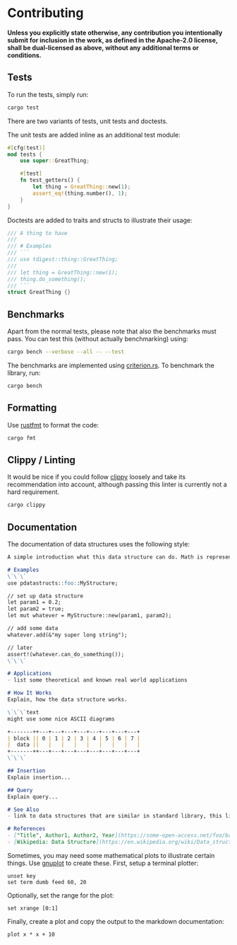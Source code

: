 # Contributing

**Unless you explicitly state otherwise, any contribution you intentionally submit for inclusion in the work, as
defined in the Apache-2.0 license, shall be dual-licensed as above, without any additional terms or conditions.**

## Tests
To run the tests, simply run:

```bash
cargo test
```

There are two variants of tests, unit tests and doctests.

The unit tests are added inline as an additional test module:

```rust
#[cfg(test)]
mod tests {
    use super::GreatThing;

    #[test]
    fn test_getters() {
        let thing = GreatThing::new(1);
        assert_eq!(thing.number(), 1);
    }
}
```

Doctests are added to traits and structs to illustrate their usage:

```rust
/// A thing to have
///
/// # Examples
/// ```
/// use tdigest::thing::GreatThing;
///
/// let thing = GreatThing::new(1);
/// thing.do_something();
/// ```
struct GreatThing {}
```

## Benchmarks
Apart from the normal tests, please note that also the benchmarks must pass. You can test this (without actually
benchmarking) using:

```bash
cargo bench --verbose --all -- --test
```

The benchmarks are implemented using [criterion.rs](https://github.com/bheisler/criterion.rs). To benchmark the library,
run:

```bash
cargo bench
```

## Formatting
Use [rustfmt](https://github.com/rust-lang/rustfmt) to format the code:

```bash
cargo fmt
```

## Clippy / Linting
It would be nice if you could follow [clippy](https://github.com/rust-lang/rust-clippy) loosely and take its
recommendation into account, although passing this linter is currently not a hard requirement.

```bash
cargo clippy
```

## Documentation
The documentation of data structures uses the following style:

```markdown
A simple introduction what this data structure can do. Math is represented as code (`x = a + b`).

# Examples
\`\`\`
use pdatastructs::foo::MyStructure;

// set up data structure
let param1 = 0.2;
let param2 = true;
let mut whatever = MyStructure::new(param1, param2);

// add some data
whatever.add(&"my super long string");

// later
assert!(whatever.can_do_something());
\`\`\`

# Applications
- list some theoretical and known real world applications

# How It Works
Explain, how the data structure works.

\`\`\`text
might use some nice ASCII diagrams

+-------++---+---+---+---+---+---+---+---+
| block || 0 | 1 | 2 | 3 | 4 | 5 | 6 | 7 |
|  data ||   |   |   |   |   |   |   |   |
+-------++---+---+---+---+---+---+---+---+
\`\`\`

## Insertion
Explain insertion...

## Query
Explain query...

# See Also
- link to data structures that are similar in standard library, this library, 3rd-party libs

# References
- ["Title", Author1, Author2, Year](https://some-open-access.net/foo/bar)
- [Wikipedia: Data Structure](https://en.wikipedia.org/wiki/Data_structure)
```

Sometimes, you may need some mathematical plots to illustrate certain things. Use [gnuplot](http://www.gnuplot.info/) to
create these. First, setup a terminal plotter:

```text
unset key
set term dumb feed 60, 20
```

Optionally, set the range for the plot:

```text
set xrange [0:1]
```

Finally, create a plot and copy the output to the markdown documentation:

```text
plot x * x + 10
```

